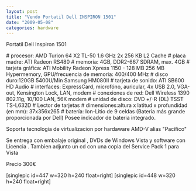 ```yaml
---
layout: post
title: "Vendo Portatil Dell INSPIRON 1501"
date: "2009-05-08"
categories: hardware
---
```


Portatil Dell Inspiron 1501

\# procesor: AMD Turion 64 X2 TL-50 1.6 GHz 2x 256 KB L2 Cache # placa madre: ATI Radeon RS480 # memoria: 4GB, DDR2-667 SDRAM, max. 4GB # tarjeta gráfica: ATI Mobility Radeon Xpress 1150 - 128 MB 256 MB Hypermemory, GPU/frecuencia de memoria: 400/400 MHz # disco duro:120GB 5400U/Min Samsung HM080II # tarjeta de sonido: ATI SB600 HD Audio # interfaces: ExpressCard, microfóno, auricular, 4x USB 2.0, VGA-out, Kensington Lock, LAN, modem # conexiones de red: Dell Wireless 1390 802.11g, 10/100 LAN, 56K modem # unidad de disco: DVD +/-R (DL) TSST TS-L632D # Lector de tarjetas # dimensiones:altura x latitud x profundidad (en mm): 37x356x265 # batería: Ion-Litio de 9 celdas (Batería más grande proporcionada por Dell) Posee indicador de bateria integrado.

Soporta tecnologia de virtualizacion por hardaware AMD-V alias "Pacífico"

Se entrega con embalaje original , DVDs de Windows Vista y software con Licencia . Tambien adjunto un cd con una copia del Service Pack 1 para Vista

Precio 300€

\[singlepic id=447 w=320 h=240 float=right\] \[singlepic id=448 w=320 h=240 float=right\]
